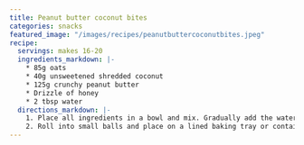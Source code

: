 ```yaml
---
title: Peanut butter coconut bites
categories: snacks
featured_image: "/images/recipes/peanutbuttercoconutbites.jpeg"
recipe:
  servings: makes 16-20
  ingredients_markdown: |-
    * 85g oats
    * 40g unsweetened shredded coconut
    * 125g crunchy peanut butter
    * Drizzle of honey
    * 2 tbsp water
  directions_markdown: |-
    1. Place all ingredients in a bowl and mix. Gradually add the water and mix until a cookie dough consistency forms.
    2. Roll into small balls and place on a lined baking tray or container. Place in the freezer for 10 minutes or in the refrigerator for 20 minutes before serving. Store for up to 3 days in the fridge or freeze them for longer.
---
```

